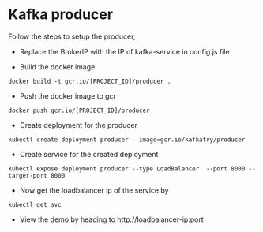 # Kafka producer

Follow the steps to setup the producer,

- Replace the BrokerIP with the IP of kafka-service in config.js file

- Build the docker image
```
docker build -t gcr.io/[PROJECT_ID]/producer .
```

- Push the docker image to gcr
```
docker push gcr.io/[PROJECT_ID]/producer
```

- Create deployment for the producer
```
kubectl create deployment producer --image=gcr.io/kafkatry/producer
```

- Create service for the created deployment
```
kubectl expose deployment producer --type LoadBalancer  --port 8000 --target-port 8000
```

- Now get the loadbalancer ip of the service by
```
kubectl get svc
```

- View the demo by heading to http://loadbalancer-ip:port 
